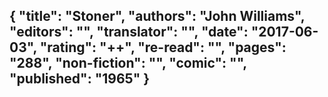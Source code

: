 {
 "title": "Stoner",
 "authors": "John Williams",
 "editors": "",
 "translator": "",
 "date": "2017-06-03",
 "rating": "++",
 "re-read": "",
 "pages": "288",
 "non-fiction": "",
 "comic": "",
 "published": "1965"
}
---

